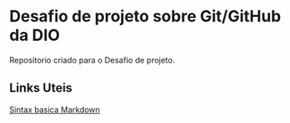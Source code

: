 # Desafio de projeto sobre Git/GitHub da DIO
Repositorio criado para o Desafio de projeto.


## Links Uteis 
[Sintax basica Markdown](https://www.markdownguide.org/basic-syntax/)
